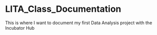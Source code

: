 # LITA_Class_Documentation
This is where I want to document my first Data Analysis project with the Incubator Hub
